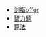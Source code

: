 + [剑指offer](/docs/前端面经—CavsZhouyou/算法/剑指offer)
+ [智力题](/docs/前端面经—CavsZhouyou/算法/智力题)
+ [算法](/docs/前端面经—CavsZhouyou/算法/算法)
